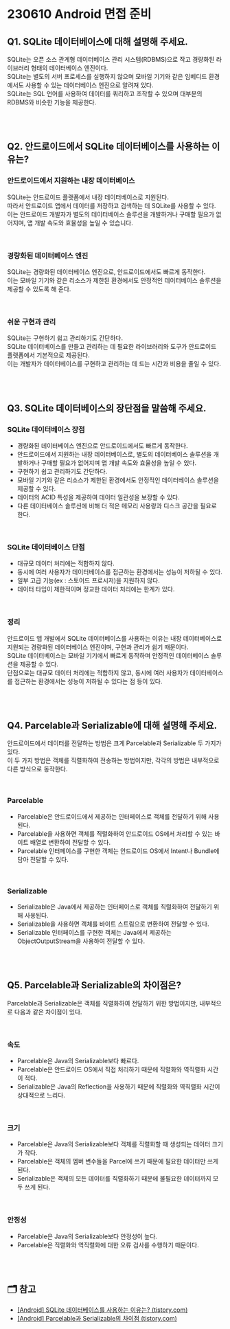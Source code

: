 # 230610 Android 면접 준비

## Q1. SQLite 데이터베이스에 대해 설명해 주세요.
SQLite는 오픈 소스 관계형 데이터베이스 관리 시스템(RDBMS)으로 작고 경량화된 라이브러리 형태의 데이터베이스 엔진이다.  
SQLite는 별도의 서버 프로세스를 실행하지 않으며 모바일 기기와 같은 임베디드 환경에서도 사용할 수 있는 데이터베이스 엔진으로 알려져 있다.  
SQLite는 SQL 언어를 사용하여 데이터를 쿼리하고 조작할 수 있으며 대부분의 RDBMS와 비슷한 기능을 제공한다.

<br/>
<br/>

## Q2. 안드로이드에서 SQLite 데이터베이스를 사용하는 이유는?
### 안드로이드에서 지원하는 내장 데이터베이스
SQLite는 안드로이드 플랫폼에서 내장 데이터베이스로 지원된다.  
따라서 안드로이드 앱에서 데이터를 저장하고 검색하는 데 SQLite를 사용할 수 있다.  
이는 안드로이드 개발자가 별도의 데이터베이스 솔루션을 개발하거나 구매할 필요가 없어지며, 앱 개발 속도와 효율성을 높일 수 있습니다.

<br/>

### 경량화된 데이터베이스 엔진
SQLite는 경량화된 데이터베이스 엔진으로, 안드로이드에서도 빠르게 동작한다.  
이는 모바일 기기와 같은 리소스가 제한된 환경에서도 안정적인 데이터베이스 솔루션을 제공할 수 있도록 해 준다.

<br/>

### 쉬운 구현과 관리
SQLite는 구현하기 쉽고 관리하기도 간단하다.  
SQLite 데이터베이스를 만들고 관리하는 데 필요한 라이브러리와 도구가 안드로이드 플랫폼에서 기본적으로 제공된다.  
이는 개발자가 데이터베이스를 구현하고 관리하는 데 드는 시간과 비용을 줄일 수 있다.

<br/>
<br/>

## Q3. SQLite 데이터베이스의 장단점을 말씀해 주세요.
### SQLite 데이터베이스 장점
- 경량화된 데이터베이스 엔진으로 안드로이드에서도 빠르게 동작한다.
- 안드로이드에서 지원하는 내장 데이터베이스로, 별도의 데이터베이스 솔루션을 개발하거나 구매할 필요가 없어지며 앱 개발 속도와 효율성을 높일 수 있다.
- 구현하기 쉽고 관리하기도 간단하다.
- 모바일 기기와 같은 리소스가 제한된 환경에서도 안정적인 데이터베이스 솔루션을 제공할 수 있다.
- 데이터의 ACID 특성을 제공하여 데이터 일관성을 보장할 수 있다.
- 다른 데이터베이스 솔루션에 비해 더 적은 메모리 사용량과 디스크 공간을 필요로 한다.

<br/>

### SQLite 데이터베이스 단점
- 대규모 데이터 처리에는 적합하지 않다.
- 동시에 여러 사용자가 데이터베이스를 접근하는 환경에서는 성능이 저하될 수 있다.
- 일부 고급 기능(ex : 스토어드 프로시저)을 지원하지 않다.
- 데이터 타입이 제한적이며 정교한 데이터 처리에는 한계가 있다.

<br/>

### 정리
안드로이드 앱 개발에서 SQLite 데이터베이스를 사용하는 이유는 내장 데이터베이스로 지원되는 경량화된 데이터베이스 엔진이며, 구현과 관리가 쉽기 때문이다.  
SQLite 데이터베이스는 모바일 기기에서 빠르게 동작하며 안정적인 데이터베이스 솔루션을 제공할 수 있다.  
단점으로는 대규모 데이터 처리에는 적합하지 않고, 동시에 여러 사용자가 데이터베이스를 접근하는 환경에서는 성능이 저하될 수 있다는 점 등이 있다.

<br/>
<br/>

## Q4. Parcelable과 Serializable에 대해 설명해 주세요.
안드로이드에서 데이터를 전달하는 방법은 크게 Parcelable과 Serializable 두 가지가 있다.  
이 두 가지 방법은 객체를 직렬화하여 전송하는 방법이지만, 각각의 방법은 내부적으로 다른 방식으로 동작한다.

<br/>

### Parcelable
- Parcelable은 안드로이드에서 제공하는 인터페이스로 객체를 전달하기 위해 사용된다.
- Parcelable을 사용하면 객체를 직렬화하여 안드로이드 OS에서 처리할 수 있는 바이트 배열로 변환하여 전달할 수 있다.
- Parcelable 인터페이스를 구현한 객체는 안드로이드 OS에서 Intent나 Bundle에 담아 전달할 수 있다.

<br/>

### Serializable
- Serializable은 Java에서 제공하는 인터페이스로 객체를 직렬화하여 전달하기 위해 사용된다.
- Serializable을 사용하면 객체를 바이트 스트림으로 변환하여 전달할 수 있다.
- Serializable 인터페이스를 구현한 객체는 Java에서 제공하는 ObjectOutputStream을 사용하여 전달할 수 있다.

<br/>
<br/>

## Q5. Parcelable과 Serializable의 차이점은?
Parcelable과 Serializable은 객체를 직렬화하여 전달하기 위한 방법이지만, 내부적으로 다음과 같은 차이점이 있다.

<br/>

### 속도
- Parcelable은 Java의 Serializable보다 빠르다.
- Parcelable은 안드로이드 OS에서 직접 처리하기 때문에 직렬화와 역직렬화 시간이 적다.
- Serializable은 Java의 Reflection을 사용하기 때문에 직렬화와 역직렬화 시간이 상대적으로 느리다.

<br/>

### 크기
- Parcelable은 Java의 Serializable보다 객체를 직렬화할 때 생성되는 데이터 크기가 작다.
- Parcelable은 객체의 멤버 변수들을 Parcel에 쓰기 때문에 필요한 데이터만 쓰게 된다.
- Serializable은 객체의 모든 데이터를 직렬화하기 때문에 불필요한 데이터까지 모두 쓰게 된다.

<br/>

### 안정성
- Parcelable은 Java의 Serializable보다 안정성이 높다.
- Parcelable은 직렬화와 역직렬화에 대한 오류 검사를 수행하기 때문이다.

<br/>
<br/>

## 🗂 참고
- [[Android] SQLite 데이터베이스를 사용하는 이유는? (tistory.com)](https://blacktrees.tistory.com/entry/Android-SQLite-%EB%8D%B0%EC%9D%B4%ED%84%B0%EB%B2%A0%EC%9D%B4%EC%8A%A4%EB%A5%BC-%EC%82%AC%EC%9A%A9%ED%95%98%EB%8A%94-%EC%9D%B4%EC%9C%A0%EB%8A%94)
- [[Android] Parcelable과 Serializable의 차이점 (tistory.com)](https://blacktrees.tistory.com/entry/Android-Parcelable%EA%B3%BC-Serializable%EC%9D%98-%EC%B0%A8%EC%9D%B4%EC%A0%90)
